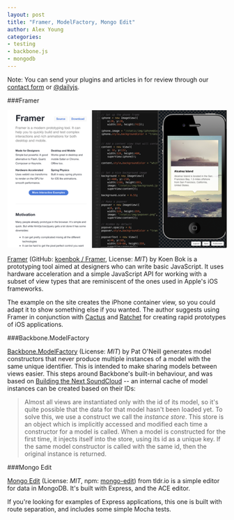 ```yaml
---
layout: post
title: "Framer, ModelFactory, Mongo Edit"
author: Alex Young
categories:
- testing
- backbone.js
- mongodb
---
```


<div class="intro">
Note: You can send your plugins and articles in for review through our <a href="/contact.html">contact form</a> or <a href="http://twitter.com/dailyjs">@dailyjs</a>.
</div>

###Framer

![Framer](/images/posts/framer.png)

[Framer](http://www.framerjs.com/) (GitHub: [koenbok / Framer](https://github.com/koenbok/Framer), License: _MIT_) by Koen Bok is a prototyping tool aimed at designers who can write basic JavaScript.  It uses hardware acceleration and a simple JavaScript API for working with a subset of view types that are reminiscent of the ones used in Apple's iOS frameworks.

The example on the site creates the iPhone container view, so you could adapt it to show something else if you wanted.  The author suggests using Framer in conjunction with [Cactus](https://github.com/koenbok/Cactus) and [Ratchet](http://maker.github.com/ratchet/) for creating rapid prototypes of iOS applications.

###Backbone.ModelFactory

[Backbone.ModelFactory](https://github.com/misteroneill/backbone-model-factory) (License: _MIT_) by Pat O'Neill generates model constructors that never produce multiple instances of a model with the same unique identifier.  This is intended to make sharing models between views easier.  This steps around Backbone's built-in behaviour, and was based on [Building the Next SoundCloud](http://backstage.soundcloud.com/2012/06/building-the-next-soundcloud/) -- an internal cache of model instances can be created based on their IDs:

> Almost all views are instantiated only with the id of its model, so it's quite possible that the data for that model hasn't been loaded yet.  To solve this, we use a construct we call the _instance store_. This store is an object which is implicitly accessed and modified each time a constructor for a model is called. When a model is constructed for the first time, it injects itself into the store, using its id as a unique key. If the same model constructor is called with the same id, then the original instance is returned.

###Mongo Edit

[Mongo Edit](https://github.com/tldrio/mongo-edit) (License: _MIT_, npm: [mongo-edit](https://npmjs.org/package/mongo-edit)) from tldr.io is a simple editor for data in MongoDB.  It's built with Express, and the ACE editor.

If you're looking for examples of Express applications, this one is built with route separation, and includes some simple Mocha tests.

